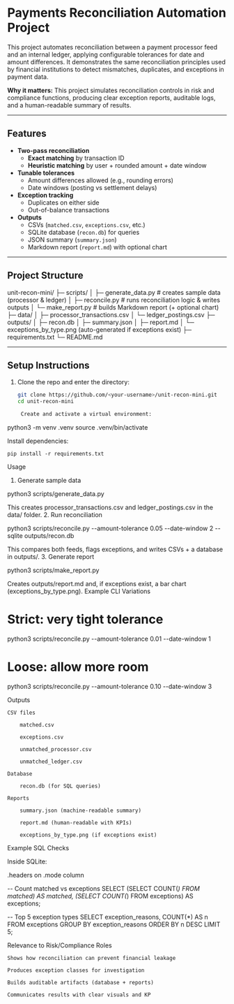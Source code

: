 # Payments Reconciliation Automation Project

This project automates reconciliation between a payment processor feed and an internal ledger, applying configurable tolerances for date and amount differences. It demonstrates the same reconciliation principles used by financial institutions to detect mismatches, duplicates, and exceptions in payment data.

 **Why it matters:** This project simulates reconciliation controls in risk and compliance functions, producing clear exception reports, auditable logs, and a human-readable summary of results.

---

## Features
- **Two-pass reconciliation**
  - **Exact matching** by transaction ID
  - **Heuristic matching** by user + rounded amount + date window
- **Tunable tolerances**  
  - Amount differences allowed (e.g., rounding errors)  
  - Date windows (posting vs settlement delays)
- **Exception tracking**
  - Duplicates on either side
  - Out-of-balance transactions
- **Outputs**
  - CSVs (`matched.csv`, `exceptions.csv`, etc.)
  - SQLite database (`recon.db`) for queries
  - JSON summary (`summary.json`)
  - Markdown report (`report.md`) with optional chart

---

## Project Structure

unit-recon-mini/
├─ scripts/
│ ├─ generate_data.py # creates sample data (processor & ledger)
│ ├─ reconcile.py # runs reconciliation logic & writes outputs
│ └─ make_report.py # builds Markdown report (+ optional chart)
├─ data/
│ ├─ processor_transactions.csv
│ └─ ledger_postings.csv
├─ outputs/
│ ├─ recon.db
│ ├─ summary.json
│ ├─ report.md
│ └─ exceptions_by_type.png (auto-generated if exceptions exist)
├─ requirements.txt
└─ README.md


---

## Setup Instructions
1. Clone the repo and enter the directory:
   ```bash
   git clone https://github.com/<your-username>/unit-recon-mini.git
   cd unit-recon-mini

    Create and activate a virtual environment:

python3 -m venv .venv
source .venv/bin/activate

Install dependencies:

    pip install -r requirements.txt

Usage
1. Generate sample data

python3 scripts/generate_data.py

This creates processor_transactions.csv and ledger_postings.csv in the data/ folder.
2. Run reconciliation

python3 scripts/reconcile.py --amount-tolerance 0.05 --date-window 2 --sqlite outputs/recon.db

This compares both feeds, flags exceptions, and writes CSVs + a database in outputs/.
3. Generate report

python3 scripts/make_report.py

Creates outputs/report.md and, if exceptions exist, a bar chart (exceptions_by_type.png).
Example CLI Variations

# Strict: very tight tolerance
python3 scripts/reconcile.py --amount-tolerance 0.01 --date-window 1

# Loose: allow more room
python3 scripts/reconcile.py --amount-tolerance 0.10 --date-window 3

Outputs

    CSV files

        matched.csv

        exceptions.csv

        unmatched_processor.csv

        unmatched_ledger.csv

    Database

        recon.db (for SQL queries)

    Reports

        summary.json (machine-readable summary)

        report.md (human-readable with KPIs)

        exceptions_by_type.png (if exceptions exist)

Example SQL Checks

Inside SQLite:

.headers on
.mode column

-- Count matched vs exceptions
SELECT (SELECT COUNT(*) FROM matched) AS matched,
       (SELECT COUNT(*) FROM exceptions) AS exceptions;

-- Top 5 exception types
SELECT exception_reasons, COUNT(*) AS n
FROM exceptions
GROUP BY exception_reasons
ORDER BY n DESC
LIMIT 5;


Relevance to Risk/Compliance Roles

    Shows how reconciliation can prevent financial leakage

    Produces exception classes for investigation

    Builds auditable artifacts (database + reports)

    Communicates results with clear visuals and KP
